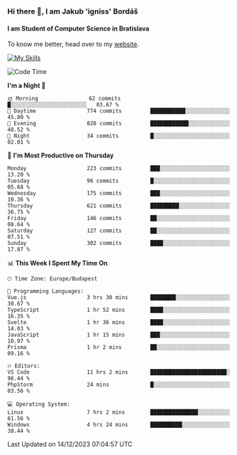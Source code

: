 ### Hi there 👋, I am Jakub 'igniss' Bordáš

#### I am Student of Computer Science in Bratislava
To know me better, head over to my [website](https://bordas.sk).

[![My Skills](https://skillicons.dev/icons?i=js,html,css,figma,svelte,java,kotlin,python,postgresql,typescript,nest,nodejs)](https://bordas.sk)


<!--START_SECTION:waka-->
![Code Time](http://img.shields.io/badge/Code%20Time-1%2C313%20hrs%2051%20mins-blue)

**I'm a Night 🦉** 

```text
🌞 Morning                62 commits          █░░░░░░░░░░░░░░░░░░░░░░░░   03.67 % 
🌆 Daytime                774 commits         ███████████░░░░░░░░░░░░░░   45.80 % 
🌃 Evening                820 commits         ████████████░░░░░░░░░░░░░   48.52 % 
🌙 Night                  34 commits          █░░░░░░░░░░░░░░░░░░░░░░░░   02.01 % 
```
📅 **I'm Most Productive on Thursday** 

```text
Monday                   223 commits         ███░░░░░░░░░░░░░░░░░░░░░░   13.20 % 
Tuesday                  96 commits          █░░░░░░░░░░░░░░░░░░░░░░░░   05.68 % 
Wednesday                175 commits         ███░░░░░░░░░░░░░░░░░░░░░░   10.36 % 
Thursday                 621 commits         █████████░░░░░░░░░░░░░░░░   36.75 % 
Friday                   146 commits         ██░░░░░░░░░░░░░░░░░░░░░░░   08.64 % 
Saturday                 127 commits         ██░░░░░░░░░░░░░░░░░░░░░░░   07.51 % 
Sunday                   302 commits         ████░░░░░░░░░░░░░░░░░░░░░   17.87 % 
```


📊 **This Week I Spent My Time On** 

```text
🕑︎ Time Zone: Europe/Budapest

💬 Programming Languages: 
Vue.js                   3 hrs 30 mins       ████████░░░░░░░░░░░░░░░░░   30.67 % 
TypeScript               1 hr 52 mins        ████░░░░░░░░░░░░░░░░░░░░░   16.35 % 
Svelte                   1 hr 36 mins        ████░░░░░░░░░░░░░░░░░░░░░   14.03 % 
JavaScript               1 hr 15 mins        ███░░░░░░░░░░░░░░░░░░░░░░   10.97 % 
Prisma                   1 hr 2 mins         ██░░░░░░░░░░░░░░░░░░░░░░░   09.16 % 

🔥 Editors: 
VS Code                  11 hrs 2 mins       ████████████████████████░   96.44 % 
PhpStorm                 24 mins             █░░░░░░░░░░░░░░░░░░░░░░░░   03.56 % 

💻 Operating System: 
Linux                    7 hrs 2 mins        ███████████████░░░░░░░░░░   61.56 % 
Windows                  4 hrs 24 mins       ██████████░░░░░░░░░░░░░░░   38.44 % 
```


 Last Updated on 14/12/2023 07:04:57 UTC
<!--END_SECTION:waka-->
